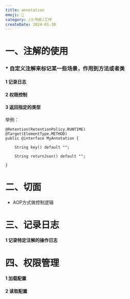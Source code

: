 ```yaml
---
title: annotation
emoji: 💼
category: /小书匠/工作
createDate: 2024-01-30
---
```



# 一、注解的使用

### *   自定义注解来标记某一些场景，作用到方法或者类
#### 1 记录日志
#### 2 权限控制
#### 3 返回指定的类型
  
举例：
```
@Retention(RetentionPolicy.RUNTIME)
@Target(ElementType.METHOD)
public @interface MyAnnotation {

    String key() default "";

    String returnJson() default "";

}
```

# 二、切面

*   AOP方式做控制逻辑



# 三、记录日志

#### 1 记录特定注解的操作日志

  

# 四、权限管理
#### 1 加载配置
#### 2 读取配置

